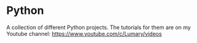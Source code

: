 # Python
A collection of different Python projects. The tutorials for them are on my Youtube channel: 
https://www.youtube.com/c/Lumary/videos
